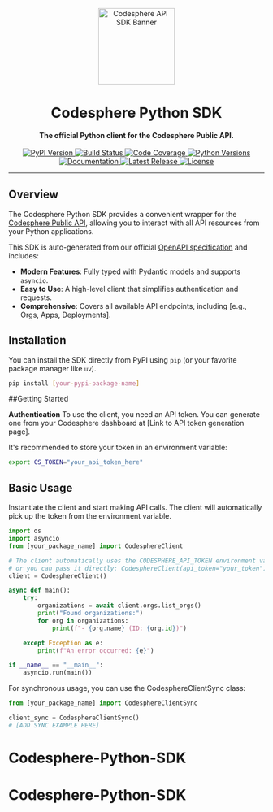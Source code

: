 <p align="center">
  <img src="https://signup.codesphere.com/img/codesphere-circle.svg" alt="Codesphere API SDK Banner" width="150">
</p>

<h1 align="center">Codesphere Python SDK</h1>

<p align="center">
  <strong>The official Python client for the Codesphere Public API.</strong>
  <br />
  <br />
  <a href="https://pypi.org/project/[your-pypi-package-name]/">
    <img alt="PyPI Version" src="https://img.shields.io/pypi/v/[your-pypi-package-name].svg?style=flat-square&logo=pypi&logoColor=white">
  </a>
  <a href="https://github.com/[your-github-username]/[your-repo-name]/actions/workflows/ci.yml">
    <img alt="Build Status" src="https://img.shields.io/github/actions/workflow/status/[your-github-username]/[your-repo-name]/ci.yml?branch=main&style=flat-square&logo=githubactions&logoColor=white">
  </a>
  <a href="[LINK_TO_YOUR_CODECOV_REPORT_IF_ANY]">
    <img alt="Code Coverage" src="https://img.shields.io/codecov/c/github/[your-github-username]/[your-repo-name].svg?style=flat-square&logo=codecov&logoColor=white">
  </a>
  <a href="https://pypi.org/project/[your-pypi-package-name]/">
    <img alt="Python Versions" src="https://img.shields.io/pypi/pyversions/[your-pypi-package-name].svg?style=flat-square&logo=python&logoColor=white">
  </a>
  <a href="[LINK_TO_YOUR_DOCUMENTATION]">
    <img alt="Documentation" src="https://img.shields.io/badge/docs-latest-blue.svg?style=flat-square">
  </a>
  <a href="https://github.com/[your-github-username]/[your-repo-name]/releases/latest">
    <img alt="Latest Release" src="https://img.shields.io/github/v/release/[your-github-username]/[your-repo-name]?style=flat-square&logo=github&logoColor=white">
  </a>
  <a href="[LINK_TO_YOUR_LICENSE_FILE]">
    <img alt="License" src="https://img.shields.io/pypi/l/[your-pypi-package-name].svg?style=flat-square">
  </a>
</p>

---

## Overview

The Codesphere Python SDK provides a convenient wrapper for the [Codesphere Public API]([LINK_TO_API_DOCUMENTATION]), allowing you to interact with all API resources from your Python applications.

This SDK is auto-generated from our official [OpenAPI specification]([LINK_TO_YOUR_OPENAPI_SPEC.json]) and includes:
* **Modern Features**: Fully typed with Pydantic models and supports `asyncio`.
* **Easy to Use**: A high-level client that simplifies authentication and requests.
* **Comprehensive**: Covers all available API endpoints, including [e.g., Orgs, Apps, Deployments].

## Installation

You can install the SDK directly from PyPI using `pip` (or your favorite package manager like `uv`).

```bash
pip install [your-pypi-package-name]
```

##Getting Started

**Authentication**
To use the client, you need an API token. You can generate one from your Codesphere dashboard at [Link to API token generation page].

It's recommended to store your token in an environment variable:
```sh
export CS_TOKEN="your_api_token_here"
```

## Basic Usage

Instantiate the client and start making API calls. The client will automatically pick up the token from the environment variable.

```python
import os
import asyncio
from [your_package_name] import CodesphereClient

# The client automatically uses the CODESPHERE_API_TOKEN environment variable
# or you can pass it directly: CodesphereClient(api_token="your_token")
client = CodesphereClient()

async def main():
    try:
        organizations = await client.orgs.list_orgs()
        print("Found organizations:")
        for org in organizations:
            print(f"- {org.name} (ID: {org.id})")

    except Exception as e:
        print(f"An error occurred: {e}")

if __name__ == "__main__":
    asyncio.run(main())
```

For synchronous usage, you can use the CodesphereClientSync class:

```python
from [your_package_name] import CodesphereClientSync

client_sync = CodesphereClientSync()
# [ADD SYNC EXAMPLE HERE]
```
# Codesphere-Python-SDK
# Codesphere-Python-SDK
